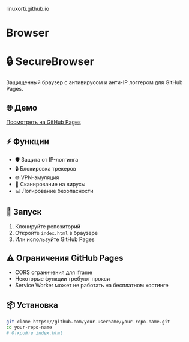 linuxorti.github.io

# Browser

# 🔒 SecureBrowser

Защищенный браузер с антивирусом и анти-IP логгером для GitHub Pages.

## 🌐 Демо

[Посмотреть на GitHub Pages](https://your-username.github.io/your-repo-name/)

## ⚡ Функции

- 🛡️ Защита от IP-логгинга
- 🔒 Блокировка трекеров
- 🌐 VPN-эмуляция
- 🦠 Сканирование на вирусы
- 📊 Логирование безопасности

## 🚀 Запуск

1. Клонируйте репозиторий
2. Откройте `index.html` в браузере
3. Или используйте GitHub Pages

## ⚠️ Ограничения GitHub Pages

- CORS ограничения для iframe
- Некоторые функции требуют прокси
- Service Worker может не работать на бесплатном хостинге

## 📦 Установка

```bash
git clone https://github.com/your-username/your-repo-name.git
cd your-repo-name
# Откройте index.html
